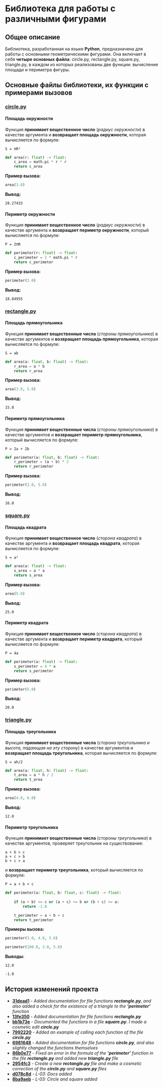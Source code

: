 # Библиотека для работы с различными фигурами

## Общее описание

Библиотека, разработанная на языке **Python**, предназначена для работы с основными геометрическими фигурами. Она включает в себя **четыре основных файла**: circle.py, rectangle.py, square.py, triangle.py, в каждом из которых реализованы две функции: вычисление площади и периметра фигуры.

## Основные файлы библиотеки, их функции с примерами вызовов

### [circle.py](https://github.com/eleks-developer/geometric_lib/blob/documentation_465194/circle.py)

#### Площадь окружности
Функция **принимает вещественное число** (*радиус окружности*) в качестве аргумента и **возвращает площадь окружности**, которая вычисляется по формуле:
```
S = πR²
```

```python
def area(r: float) -> float:
    c_area = math.pi * r * r
    return c_area
```

**Пример вызова:**
```python
area(3.0)
```

**Вывод:**
```
28.27433
```

#### Периметр окружности
Функция **принимает вещественное число** (*радиус окружности*) в качестве аргумента и **возвращает периметр окружности**, который вычисляется по формуле:
```
P = 2πR
```

```python
def perimeter(r: float) -> float:
    c_perimeter = 2 * math.pi * r
    return c_perimeter
```

**Пример вызова:**
```python
perimeter(3.0)
```

**Вывод:**
```
18.84955
```

### [rectangle.py](https://github.com/eleks-developer/geometric_lib/blob/documentation_465194/rectangle.py)

#### Площадь прямоугольника
Функция **принимает вещественные числа** (*стороны прямоугольника*) в качестве аргументов и **возвращает площадь прямоугольника**, которая вычисляется по формуле:
```
S = ab
```

```python
def area(a: float, b: float) -> float:
    r_area = a * b
    return r_area
```

**Пример вызова:**
```python
area(3.0, 5.0)
```

**Вывод:**
```
15.0
```

#### Периметр прямоугольника
Функция **принимает вещественные числа** (*стороны прямоугольника*) в качестве аргументов и **возвращает периметр прямоугольника**, который вычисляется по формуле:
```
P = 2a + 2b
```

```python
def perimeter(a: float, b: float) -> float:
    r_perimeter = (a + b) * 2
    return r_perimeter
```

**Пример вызова:**
```python
perimeter(3.0, 5.0)
```

**Вывод:**
```
16.0
```

### [square.py](https://github.com/eleks-developer/geometric_lib/blob/documentation_465194/square.py)

#### Площадь квадрата
Функция **принимает вещественное число** (*сторона квадрата*) в качестве аргумента и **возвращает площадь квадрата**, которая вычисляется по формуле:
```
S = a²
```

```python
def area(a: float) -> float:
    s_area = a * a
    return s_area
```

**Пример вызова:**
```python
area(5.0)
```

**Вывод:**
```
25.0
```

#### Периметр квадрата
Функция **принимает вещественное число** (*сторона квадрата*) в качестве аргумента и **возвращает периметр квадрата**, который вычисляется по формуле:
```
P = 4a
```

```python
def perimeter(a: float) -> float:
    s_perimeter = 4 * a
    return s_perimeter
```

**Пример вызова:**
```python
perimeter(5.0)
```

**Вывод:**
```
20.0
```

### [triangle.py](https://github.com/eleks-developer/geometric_lib/blob/documentation_465194/triangle.py)

#### Площадь треугольника
Функция **принимает вещественные числа** (*сторона треугольника и высота, падающая на эту сторону*) в качестве аргументов и **возвращает площадь треугольника**, которая вычисляется по формуле:
```
S = ah/2
```

```python
def area(a: float, h: float) -> float:
    t_area = a * h / 2
    return t_area
```

**Пример вызова:**
```python
area(4.0, 6.0)
```

**Вывод:**
```
12.0
```

#### Периметр треугольника
Функция **принимает вещественные числа** (*стороны треугольника*) в качестве аргументов, проверяет треугольник на существование:
```
a + b > c
a + c > b
b + c > a
```

и **возвращает периметр треугольника**, который вычисляется по формуле:
```
P = a + b + c
```

```python
def perimeter(a: float, b: float, c: float) -> float:
    
    if (a + b) <= c or (a + c) <= b or (b + c) <= a:
        return -1.0

    t_perimeter = a + b + c
    return t_perimeter
```

**Примеры вызова:**
```python
perimeter(3.0, 4.0, 5.0)
```

```python
perimeter(100.0, 3.0, 5.0)
```

**Выводы:**
```
12.0
```

```
-1.0
```

## История изменений проекта

* **[31dead1](https://github.com/KulEDmitr/geometric_lib/commit/31dead19344a3a586613d894bba4e30387d8849f)** - *Added documentation for file functions **rectangle.py**, and also added a check for the existence of a triangle to the **'perimeter'** function*
* **[13fe350](https://github.com/KulEDmitr/geometric_lib/commit/13fe350241f8d6ee9e4b26d9aeaeea2cdced7efa)** - *Added documentation for file functions **rectangle.py***
* **[bb1b73e](https://github.com/KulEDmitr/geometric_lib/commit/bb1b73eb1c58fb2ef9377c75d2dff60f7f301806)** - *Documented the functions in a file **square.py**. I made a cosmetic edit **circle.py***
* **[7992220](https://github.com/KulEDmitr/geometric_lib/commit/79922204985223455116982e10e11f91b53134f8)** - *Added an example of calling each function of the file **circle.py***
* **[6981648](https://github.com/KulEDmitr/geometric_lib/commit/6981648bff9a66121d68ef38355dee78dfa23a3a)** - *Added documentation for file functions **circle.py**, and also slightly changed the functions themselves*
* **[86b0e77](https://github.com/KulEDmitr/geometric_lib/commit/86b0e775664b1354aa7f8334627d30a9e2b602de)** - *Fixed an error in the formula of the **'perimeter'** function in the file **rectangle.py** and added new **triangle.py** file*
* **[2954fc3](https://github.com/KulEDmitr/geometric_lib/commit/2954fc31df7a2745812b8b21febcab73cce767c9)** - *Create a new **rectangle.py** file and make a cosmetic correction of the **circle.py** and **square.py** files*
* **[d078c8d](https://github.com/)** - *L-03: Docs added*
* **[8ba9aeb](https://github.com/)** - *L-03: Circle and square added*
